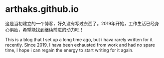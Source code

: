# arthaks.github.io
这是当初建立的一个博客，好久没有写过东西了。2019年开始，工作生活已经身心俱疲，希望能找到继续前进的动力吧！   

This is a blog that I set up a long time ago, but i hava rarely written for it recently. Since 2019, I hava been exhausted from work and had no spare time, I hope i can regain the energy to start writing for it again. 
